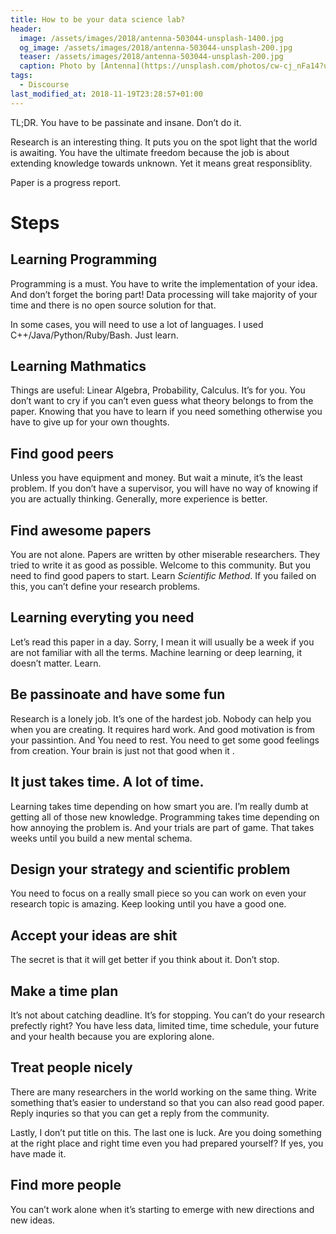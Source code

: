 ```yaml
---
title: How to be your data science lab? 
header:
  image: /assets/images/2018/antenna-503044-unsplash-1400.jpg 
  og_image: /assets/images/2018/antenna-503044-unsplash-200.jpg
  teaser: /assets/images/2018/antenna-503044-unsplash-200.jpg
  caption: Photo by [Antenna](https://unsplash.com/photos/cw-cj_nFa14?utm_source=unsplash&utm_medium=referral&utm_content=creditCopyText) on [Unsplash](https://unsplash.com/search/photos/conference?utm_source=unsplash&utm_medium=referral&utm_content=creditCopyText)
tags:
  - Discourse
last_modified_at: 2018-11-19T23:28:57+01:00
---
```


TL;DR. You have to be passinate and insane. Don’t do it.

Research is an interesting thing. It puts you on the spot light that the world is awaiting. You have the ultimate freedom because the job is about extending knowledge towards unknown. Yet it means great responsiblity.

Paper is a progress report.

# Steps

## Learning Programming

Programming is a must. You have to write the implementation of your idea. And don’t forget the boring part! Data processing will take majority of your time and there is no open source solution for that.

In some cases, you will need to use a lot of languages. I used C++/Java/Python/Ruby/Bash. Just learn.

## Learning Mathmatics 

Things are useful: Linear Algebra, Probability, Calculus. It’s for you. You don’t want to cry if you can’t even guess what theory belongs to from the paper. Knowing that you have to learn if you need something otherwise you have to give up for your own thoughts.

## Find good peers

Unless you have equipment and money. But wait a minute, it’s the least problem. If you don’t have a supervisor, you will have no way of knowing if you are actually thinking. Generally, more experience is better.

## Find awesome papers

You are not alone. Papers are written by other miserable researchers. They tried to write it as good as possible. Welcome to this community. But you need to find good papers to start. Learn _Scientific Method_. If you failed on this, you can’t define your research problems.

## Learning everyting you need

Let’s read this paper in a day. Sorry, I mean it will usually be a week if you are not familiar with all the terms. Machine learning or deep learning, it doesn’t matter. Learn.

## Be passinoate and have some fun

Research is a lonely job. It’s one of the hardest job. Nobody can help you when you are creating. It requires hard work. And good motivation is from your passintion. And You need to rest. You need to get some good feelings from creation. Your brain is just not that good when it .

## It just takes time. A lot of time.

Learning takes time depending on how smart you are. I’m really dumb at getting all of those new knowledge. Programming takes time depending on how annoying the problem is. And your trials are part of game. That takes weeks until you build a new mental schema.

## Design your strategy and scientific problem

You need to focus on a really small piece so you can work on even your research topic is amazing. Keep looking until you have a good one.

## Accept your ideas are shit

The secret is that it will get better if you think about it. Don’t stop.

## Make a time plan

It’s not about catching deadline. It’s for stopping. You can’t do your research prefectly right? You have less data, limited time, time schedule, your future and your health because you are exploring alone. 

## Treat people nicely

There are many researchers in the world working on the same thing. Write something that’s easier to understand so that you can also read good paper. Reply inquries so that you can get a reply from the community.

Lastly, I don’t put title on this. The last one is luck. Are you doing something at the right place and right time even you had prepared yourself? If yes, you have made it.

## Find more people

You can’t work alone when it’s starting to emerge with new directions and new ideas.
